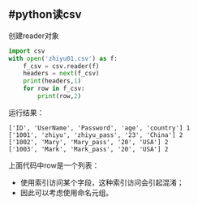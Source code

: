 #python读csv
---
创建reader对象


```python
import csv
with open('zhiyu01.csv') as f:
    f_csv = csv.reader(f)
    headers = next(f_csv)
    print(headers,1)
    for row in f_csv:
        print(row,2)
```
运行结果：

```
['ID', 'UserName', 'Password', 'age', 'country'] 1
['1001', 'zhiyu', 'zhiyu_pass', '23', 'China'] 2
['1002', 'Mary', 'Mary_pass', '20', 'USA'] 2
['1003', 'Mark', 'Mark_pass', '20', 'USA'] 2
```
上面代码中row是一个列表：
- 使用索引访问某个字段，这种索引访问会引起混淆；
- 因此可以考虑使用命名元组。
